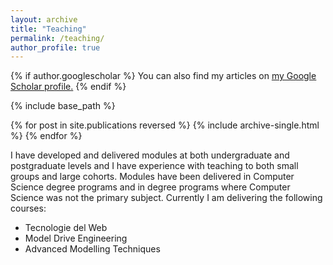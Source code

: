 ```yaml
---
layout: archive
title: "Teaching"
permalink: /teaching/
author_profile: true
---
```


{% if author.googlescholar %}
  You can also find my articles on <u><a href="{{author.googlescholar}}">my Google Scholar profile</a>.</u>
{% endif %}

{% include base_path %}

{% for post in site.publications reversed %}
  {% include archive-single.html %}
{% endfor %}


I have developed and delivered modules at both undergraduate and postgraduate levels and I have experience with teaching to both small groups and large cohorts. Modules have been delivered in Computer Science degree programs and in degree programs where Computer Science was not the primary subject. Currently I am delivering the following courses:

* Tecnologie del Web
* Model Drive Engineering
* Advanced Modelling Techniques 




